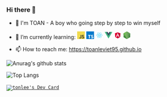 ### Hi there 👋

- 🔭 I'm TOAN - A boy who going step by step to win myself
- 🌱 I’m currently learning:
<code><img height="20" src="https://raw.githubusercontent.com/github/explore/80688e429a7d4ef2fca1e82350fe8e3517d3494d/topics/javascript/javascript.png"></code>
<code><img height="20" src="https://raw.githubusercontent.com/github/explore/80688e429a7d4ef2fca1e82350fe8e3517d3494d/topics/typescript/typescript.png"></code>
<code><img height="20" src="https://raw.githubusercontent.com/github/explore/80688e429a7d4ef2fca1e82350fe8e3517d3494d/topics/react/react.png"></code>
<code><img height="20" src="https://raw.githubusercontent.com/github/explore/80688e429a7d4ef2fca1e82350fe8e3517d3494d/topics/vue/vue.png"></code>
<code><img height="20" src="https://raw.githubusercontent.com/github/explore/80688e429a7d4ef2fca1e82350fe8e3517d3494d/topics/angular/angular.png"></code>
<code><img height="20" src="https://raw.githubusercontent.com/github/explore/80688e429a7d4ef2fca1e82350fe8e3517d3494d/topics/nodejs/nodejs.png"></code> 

- 📫 How to reach me: https://toanleviet95.github.io

![Anurag's github stats](https://github-readme-stats.vercel.app/api?username=toanleviet95&count_private=true&theme=algolia&show_icons=true)

![Top Langs](https://github-readme-stats.vercel.app/api/top-langs/?username=toanleviet95&layout=compact&theme=algolia)

<code><a href="https://app.daily.dev/tonlee"><img src="https://api.daily.dev/devcards/e4c8e4b7d5bd4b2784e0001fa79683fb.png?r=dv3" width="400" alt="tonlee's Dev Card"/></a></code>
